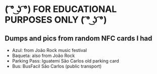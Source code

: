 # **( ͡° ͜ʖ ͡°) FOR EDUCATIONAL PURPOSES ONLY ( ͡° ͜ʖ ͡°)**

## Dumps and pics from random NFC cards I had

- Azul: from João Rock music festival
- Baqueta: also from João Rock
- Parking Pass: Iguatemi São Carlos old parking card
- Bus: BusFacil São Carlos (public transport)
